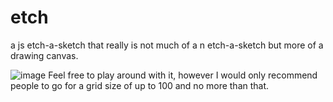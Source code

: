 # etch
a js etch-a-sketch that really is not much of a n etch-a-sketch but more of a drawing canvas. 

![image](https://user-images.githubusercontent.com/63551617/230093022-9bb9d8c7-b0f8-4d3b-959e-d23f9f6fdab6.png)
Feel free to play around with it, however I would only recommend people to go for a grid size of up to 100 and no more than that.

